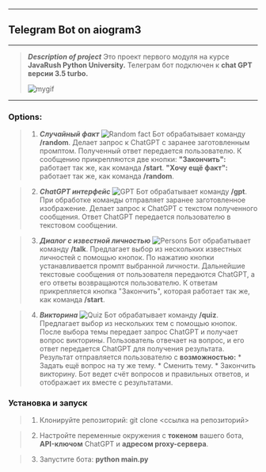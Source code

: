 ____
## Telegram Bot on aiogram3
____
> ***Description of project***
    Это проект первого модуля на курсе **JavaRush Python University.**
    Телеграм бот подключен к **chat GPT версии 3.5 turbo.**
> 
> ![mygif](Telegram_Bot/resources/gifs/short.gif)
___
### Options:

> 1) ***Случайный факт***
    ![Random fact](Telegram_Bot/resources/images/random.jpg)
    Бот обрабатывает команду **/random**.
    Делает запрос к ChatGPT с заранее заготовленным промптом.
    Полученный ответ передается пользователю.
    К сообщению прикрепляются две кнопки:
        **"Закончить":** работает так же, как команда **/start**.
        **"Хочу ещё факт":** работает так же, как команда **/random**.

> 2) ***ChatGPT интерфейс***
    ![GPT](Telegram_Bot/resources/images/gpt.jpg)
    Бот обрабатывает команду **/gpt**.
    При обработке команды отправляет заранее заготовленное изображение.
    Делает запрос к ChatGPT с текстом полученного сообщения.
    Ответ ChatGPT передается пользователю в текстовом сообщении.

> 3) ***Диалог с известной личностью***
    ![Persons](Telegram_Bot/resources/images/talk.jpg)
    Бот обрабатывает команду **/talk**.
    Предлагает выбор из нескольких известных личностей с помощью кнопок.
    По нажатию кнопки устанавливается промпт выбранной личности.
    Дальнейшие текстовые сообщения от пользователя передаются ChatGPT, а его ответы возвращаются пользователю.
    К ответам прикрепляется кнопка "Закончить", которая работает так же, как команда **/start**.
    
> 4) ***Викторина***
    ![Quiz](Telegram_Bot/resources/images/quiz.jpg)
    Бот обрабатывает команду **/quiz**.
    Предлагает выбор из нескольких тем с помощью кнопок.
    После выбора темы передает запрос ChatGPT и получает вопрос викторины.
    Пользователь отвечает на вопрос, и его ответ передается ChatGPT для получения результата.
    Результат отправляется пользователю с **возможностью:**
    * Задать ещё вопрос на ту же тему.
    * Сменить тему.
    * Закончить викторину.
    Бот ведет счёт вопросов и правильных ответов, и отображает их вместе с результатами.

### Установка и запуск
> 1) Клонируйте репозиторий:
    git clone <ссылка на репозиторий>

> 2) Настройте переменные окружения с **токеном** вашего бота, **API-ключом** ChatGPT и **адресом proxy-сервера**.

> 3) Запустите бота:
    **python main.py**